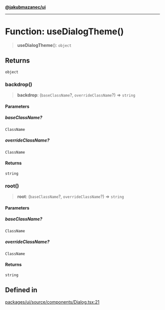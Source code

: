 [**@jakubmazanec/ui**](../README.md)

---

# Function: useDialogTheme()

> **useDialogTheme**(): `object`

## Returns

`object`

### backdrop()

> **backdrop**: (`baseClassName`?, `overrideClassName`?) => `string`

#### Parameters

##### baseClassName?

`ClassName`

##### overrideClassName?

`ClassName`

#### Returns

`string`

### root()

> **root**: (`baseClassName`?, `overrideClassName`?) => `string`

#### Parameters

##### baseClassName?

`ClassName`

##### overrideClassName?

`ClassName`

#### Returns

`string`

## Defined in

[packages/ui/source/components/Dialog.tsx:21](https://github.com/jakubmazanec/tools/blob/4bb343d3736e4f9f11a014de3241c6054262151e/packages/ui/source/components/Dialog.tsx#L21)

